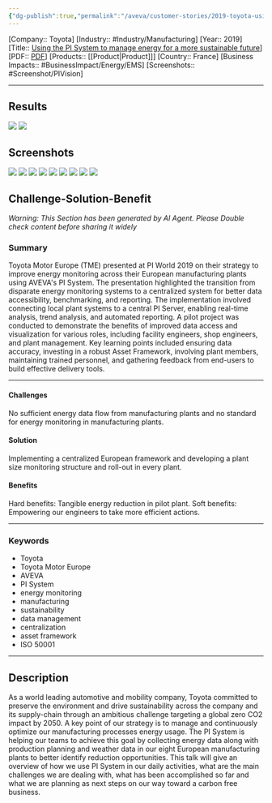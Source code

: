 ```yaml
---
{"dg-publish":true,"permalink":"/aveva/customer-stories/2019-toyota-using-the-pi-system-to-manage-energy-for-a-more-sustainable-future/","dgPassFrontmatter":true}
---
```


[Company:: Toyota]
[Industry:: #Industry/Manufacturing]
[Year:: 2019]
[Title:: [Using the PI System to manage energy for a more sustainable future](https://resources.osisoft.com/presentations/using-the-pi-system-to-manage-energy-for-a-more-sustainable-future-at-toyota-motor-europe--tmex/)]
[PDF:: [PDF](https://cdn.osisoft.com/osi/presentations/2019-uc-gothenburg/UC19EU-D2MA02-ToyotaMotorEurope-ROSATI-Using-the-PI-System-to-manage-energy-for-a-more-sustainab.pdf)]
[Products:: [[Product\|Product]]]
[Country:: France]
[Business Impacts:: #BusinessImpact/Energy/EMS]
[Screenshots:: #Screenshot/PIVision]  

---
## Results
![](https://i.imgur.com/4objdor.png)
![](https://i.imgur.com/1lzvsei.png)

## Screenshots
![](https://i.imgur.com/RSCBQxP.png)
![](https://i.imgur.com/mHNxz8m.png)
![](https://i.imgur.com/RzMkp7q.png)
![](https://i.imgur.com/SrFazOm.png)
![](https://i.imgur.com/iIMQMpX.png)
![](https://i.imgur.com/Tw6fwPJ.png)
![](https://i.imgur.com/QaiMoki.png)
![](https://i.imgur.com/Z9povAz.png)
![](https://i.imgur.com/ATJE07L.png)

## Challenge-Solution-Benefit
*Warning: This Section has been generated by AI Agent. Please Double check content before sharing it widely*

### Summary
Toyota Motor Europe (TME) presented at PI World 2019 on their strategy to improve energy monitoring across their European manufacturing plants using AVEVA's PI System. The presentation highlighted the transition from disparate energy monitoring systems to a centralized system for better data accessibility, benchmarking, and reporting. The implementation involved connecting local plant systems to a central PI Server, enabling real-time analysis, trend analysis, and automated reporting. A pilot project was conducted to demonstrate the benefits of improved data access and visualization for various roles, including facility engineers, shop engineers, and plant management. Key learning points included ensuring data accuracy, investing in a robust Asset Framework, involving plant members, maintaining trained personnel, and gathering feedback from end-users to build effective delivery tools.

---
#### Challenges
No sufficient energy data flow from manufacturing plants and no standard for energy monitoring in manufacturing plants.

#### Solution
Implementing a centralized European framework and developing a plant size monitoring structure and roll-out in every plant.

#### Benefits
Hard benefits: Tangible energy reduction in pilot plant. Soft benefits: Empowering our engineers to take more efficient actions.

---
### Keywords
- Toyota
- Toyota Motor Europe
- AVEVA
- PI System
- energy monitoring
- manufacturing
- sustainability
- data management
- centralization
- asset framework
- ISO 50001

---
## Description
As a world leading automotive and mobility company, Toyota committed to preserve the environment and drive sustainability across the company and its supply-chain through an ambitious challenge targeting a global zero CO2 impact by 2050. A key point of our strategy is to manage and continuously optimize our manufacturing processes energy usage. The PI System is helping our teams to achieve this goal by collecting energy data along with production planning and weather data in our eight European manufacturing plants to better identify reduction opportunities. This talk will give an overview of how we use PI System in our daily activities, what are the main challenges we are dealing with, what has been accomplished so far and what we are planning as next steps on our way toward a carbon free business.